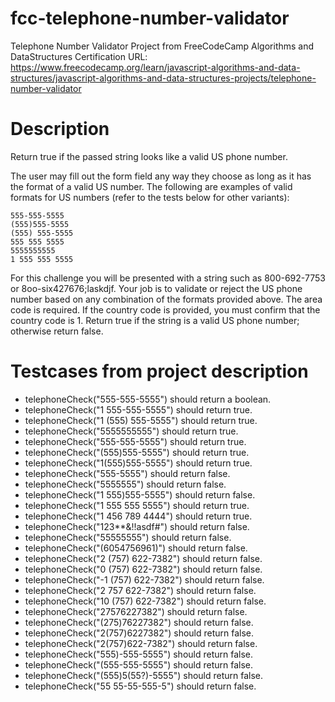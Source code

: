 # fcc-telephone-number-validator
Telephone Number Validator Project from FreeCodeCamp Algorithms and DataStructures Certification
URL: https://www.freecodecamp.org/learn/javascript-algorithms-and-data-structures/javascript-algorithms-and-data-structures-projects/telephone-number-validator

# Description
Return true if the passed string looks like a valid US phone number.

The user may fill out the form field any way they choose as long as it has the format of a valid US number. The following are examples of valid formats for US numbers (refer to the tests below for other variants):

    555-555-5555
    (555)555-5555
    (555) 555-5555
    555 555 5555
    5555555555
    1 555 555 5555

For this challenge you will be presented with a string such as 800-692-7753 or 8oo-six427676;laskdjf. Your job is to validate or reject the US phone number based on any combination of the formats provided above. The area code is required. If the country code is provided, you must confirm that the country code is 1. Return true if the string is a valid US phone number; otherwise return false.

# Testcases from project description
* telephoneCheck("555-555-5555") should return a boolean.
* telephoneCheck("1 555-555-5555") should return true.
* telephoneCheck("1 (555) 555-5555") should return true.
* telephoneCheck("5555555555") should return true.
* telephoneCheck("555-555-5555") should return true.
* telephoneCheck("(555)555-5555") should return true.
* telephoneCheck("1(555)555-5555") should return true.
* telephoneCheck("555-5555") should return false.
* telephoneCheck("5555555") should return false.
* telephoneCheck("1 555)555-5555") should return false.
* telephoneCheck("1 555 555 5555") should return true.
* telephoneCheck("1 456 789 4444") should return true.
* telephoneCheck("123**&!!asdf#") should return false.
* telephoneCheck("55555555") should return false.
* telephoneCheck("(6054756961)") should return false.
* telephoneCheck("2 (757) 622-7382") should return false.
* telephoneCheck("0 (757) 622-7382") should return false.
* telephoneCheck("-1 (757) 622-7382") should return false.
* telephoneCheck("2 757 622-7382") should return false.
* telephoneCheck("10 (757) 622-7382") should return false.
* telephoneCheck("27576227382") should return false.
* telephoneCheck("(275)76227382") should return false.
* telephoneCheck("2(757)6227382") should return false.
* telephoneCheck("2(757)622-7382") should return false.
* telephoneCheck("555)-555-5555") should return false.
* telephoneCheck("(555-555-5555") should return false.
* telephoneCheck("(555)5(55?)-5555") should return false.
* telephoneCheck("55 55-55-555-5") should return false.